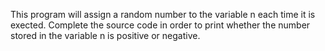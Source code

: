 This program will assign a random number to the variable n each time it is exected. Complete the source code in order to print whether the number stored in the variable n is positive or negative.
